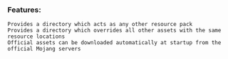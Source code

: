 ### Features:

    Provides a directory which acts as any other resource pack
    Provides a directory which overrides all other assets with the same resource locations
    Official assets can be downloaded automatically at startup from the official Mojang servers
